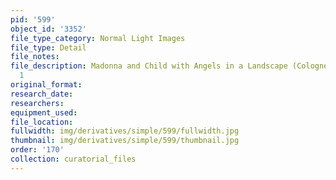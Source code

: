 ```yaml
---
pid: '599'
object_id: '3352'
file_type_category: Normal Light Images
file_type: Detail
file_notes:
file_description: Madonna and Child with Angels in a Landscape (Cologne) - Detail
  1
original_format:
research_date:
researchers:
equipment_used:
file_location:
fullwidth: img/derivatives/simple/599/fullwidth.jpg
thumbnail: img/derivatives/simple/599/thumbnail.jpg
order: '170'
collection: curatorial_files
---
```


